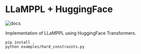 # LLaMPPL + HuggingFace

![docs](https://github.com/probcomp/hfppl/actions/workflows/docs.yml/badge.svg)


Implementation of LLaMPPL using HuggingFace Transformers.

```
pip install .
python examples/hard_constraints.py
```
